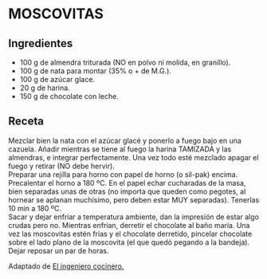 # MOSCOVITAS

## Ingredientes
- 100 g de almendra triturada (NO en polvo ni molida, en granillo).
- 100 g de nata para montar (35% o + de M.G.).
- 100 g de azúcar glace.
- 20 g de harina.
- 150 g de chocolate con leche.

## Receta
Mezclar bien la nata con el azúcar glacé y ponerlo a fuego bajo en una cazuela. Añadir mientras se tiene al fuego la harina TAMIZADA y las almendras, e integrar perfectamente. Una vez todo esté mezclado apagar el fuego y retirar (NO debe hervir). <br>
Preparar una rejilla para horno con papel de horno (o sil-pak) encima. Precalentar el horno a 180 ºC. En el papel echar cucharadas de la masa, bien separadas unas de otras (no importa que queden como pegotes, al hornear se aplanan muchísimo, pero deben estar MUY separadas). Tenerlas 10 min a 180 ºC. <br>
Sacar y dejar enfriar a temperatura ambiente, dan la impresión de estar algo crudas pero no. Mientras enfrían, derretir el chocolate al baño maría. Una vez las moscovitas estén frías y el chocolate derretido, pincelar chocolate sobre el lado plano de la moscovita (el que quedó pegando a la bandeja). Dejar reposar un par de horas. <br>

Adaptado de [El ingeniero cocinero.](https://www.youtube.com/watch?v=LNQD5PAbQXQ)